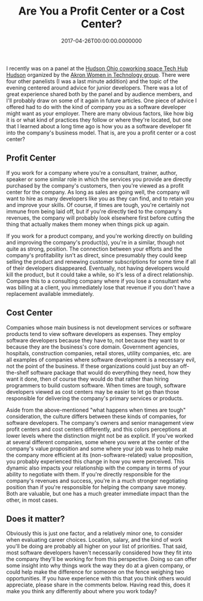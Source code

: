 ﻿---
title: Are You a Profit Center or a Cost Center?
date: "2017-04-26T00:00:00.0000000"
featuredImage: /img/ledger-1428230_1920.jpg
---

I recently was on a panel at the [Hudson Ohio coworking space Tech Hub Hudson](http://techhubhudson.com) organized by the [Akron Women in Technology group](http://akronwit.org/). There were four other panelists (I was a last minute addition) and the topic of the evening centered around advice for junior developers. There was a lot of great experience shared both by the panel and by audience members, and I'll probably draw on some of it again in future articles. One piece of advice I offered had to do with the kind of company you as a software developer might want as your employer. There are many obvious factors, like how big it is or what kind of practices they follow or where they're located, but one that I learned about a long time ago is how you as a software developer fit into the company's business model. That is, are you a profit center or a cost center?

## Profit Center

If you work for a company where you're a consultant, trainer, author, speaker or some similar role in which the services you provide are directly purchased by the company's customers, then you're viewed as a profit center for the company. As long as sales are going well, the company will want to hire as many developers like you as they can find, and to retain you and improve your skills. Of course, if times are tough, you're certainly not immune from being laid off, but if you're directly tied to the company's revenues, the company will probably look elsewhere first before cutting the thing that actually makes them money when things pick up again.

If you work for a product company, and you're working directly on building and improving the company's product(s), you're in a similar, though not quite as strong, position. The connection between your efforts and the company's profitability isn't as direct, since presumably they could keep selling the product and renewing customer subscriptions for some time if all of their developers disappeared. Eventually, not having developers would kill the product, but it could take a while, so it's less of a direct relationship. Compare this to a consulting company where if you lose a consultant who was billing at a client, you immediately lose that revenue if you don't have a replacement available immediately.

## Cost Center

Companies whose main business is not development services or software products tend to view software developers as expenses. They employ software developers because they have to, not because they want to or because they are the business's core domain. Government agencies, hospitals, construction companies, retail stores, utility companies, etc. are all examples of companies where software development is a necessary evil, not the point of the business. If these organizations could just buy an off-the-shelf software package that would do everything they need, how they want it done, then of course they would do that rather than hiring programmers to build custom software. When times are tough, software developers viewed as cost centers may be easier to let go than those responsible for delivering the company's primary services or products.

Aside from the above-mentioned "what happens when times are tough" consideration, the culture differs between these kinds of companies, for software developers. The company's owners and senior management view profit centers and cost centers differently, and this colors perceptions at lower levels where the distinction might not be as explicit. If you've worked at several different companies, some where you were at the center of the company's value proposition and some where your job was to help make the company more efficient at its (non-software-related) value proposition, you probably experienced this change in how you were perceived. This dynamic also impacts your relationship with the company in terms of your ability to negotiate with them. If you're directly responsible for the company's revenues and success, you're in a much stronger negotiating position than if you're responsible for helping the company save money. Both are valuable, but one has a much greater immediate impact than the other, in most cases.

## Does it matter?

Obviously this is just one factor, and a relatively minor one, to consider when evaluating career choices. Location, salary, and the kind of work you'll be doing are probably all higher on your list of priorities. That said, most software developers haven't necessarily considered how they fit into the company they'll be working for from this perspective. Doing so can offer some insight into why things work the way they do at a given company, or could help make the difference for someone on the fence weighing two opportunities. If you have experience with this that you think others would appreciate, please share in the comments below. Having read this, does it make you think any differently about where you work today?

